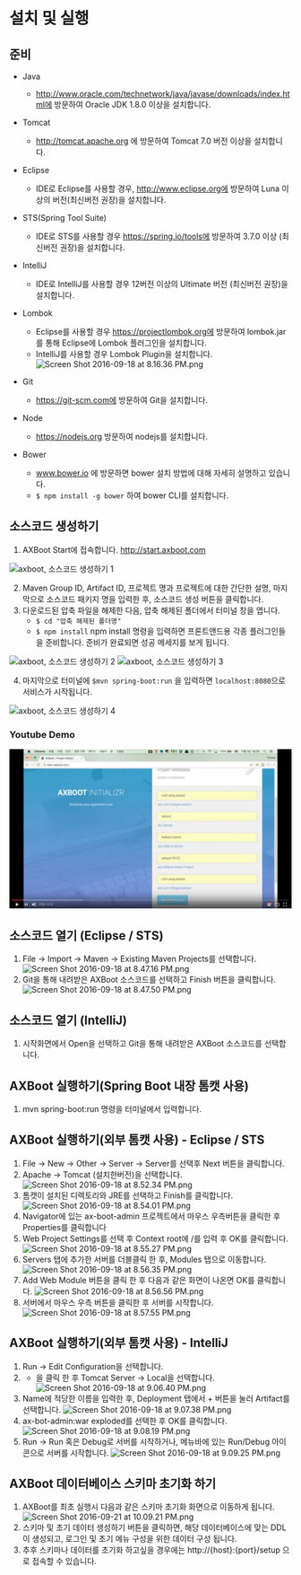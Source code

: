 # 설치 및 실행

## 준비
- Java
    - http://www.oracle.com/technetwork/java/javase/downloads/index.html에 방문하여 Oracle JDK 1.8.0 이상을 설치합니다.

- Tomcat
    - http://tomcat.apache.org 에 방문하여 Tomcat 7.0 버전 이상을 설치합니다.

- Eclipse
    - IDE로 Eclipse를 사용할 경우, http://www.eclipse.org에 방문하여 Luna 이상의 버전(최신버전 권장)을 설치합니다.

- STS(Spring Tool Suite)
    - IDE로 STS를 사용할 경우 https://spring.io/tools에 방문하여 3.7.0 이상 (최신버전 권장)을 설치합니다.

- IntelliJ
    - IDE로 IntelliJ를 사용할 경우 12버전 이상의 Ultimate 버전 (최신버전 권장)을 설치합니다.

- Lombok
    - Eclipse를 사용할 경우 https://projectlombok.org에 방문하여 lombok.jar를 통해 Eclipse에 Lombok 플러그인을 설치합니다.
    - IntelliJ를 사용할 경우 Lombok Plugin을 설치합니다.
    ![Screen Shot 2016-09-18 at 8.16.36 PM.png](https://raw.githubusercontent.com/axboot/ax-boot-document/master/assets/4C931C12EF473748B9764E3C577F1ADA.png)

- Git
    - https://git-scm.com에 방문하여 Git을 설치합니다.
    
- Node
    - https://nodejs.org 방문하여 nodejs를 설치합니다.
    
- Bower
    - www.bower.io 에 방문하면 bower 설치 방법에 대해 자세히 설명하고 있습니다.
    - `$ npm install -g bower` 하여 bower CLI를 설치합니다.
    

## 소스코드 생성하기
1. AXBoot Start에 접속합니다. http://start.axboot.com   

![axboot, 소스코드 생성하기 1](https://raw.githubusercontent.com/axboot/ax-boot-document/master/assets/start-axboot-01.png)

2. Maven Group ID, Artifact ID, 프로젝트 명과 프로젝트에 대한 간단한 설명, 마지막으로 소스코드 패키지 명을 입력한 후, 소스코드 생성 버튼을 클릭합니다.
3. 다운로드된 압축 파일을 해제한 다음, 압축 해제된 폴더에서 터미널 창을 엽니다.
    - `$ cd "압축 해제된 폴더명"`
    - `$ npm install` npm install 명령을 입력하면 프론트앤드용 각종 플러그인들을 준비합니다. 준비가 완료되면 성공 메세지를 보게 됩니다.

![axboot, 소스코드 생성하기 2](https://raw.githubusercontent.com/axboot/ax-boot-document/master/assets/start-axboot-02.png)
![axboot, 소스코드 생성하기 3](https://raw.githubusercontent.com/axboot/ax-boot-document/master/assets/start-axboot-03.png)

4. 마지막으로 터미널에 `$mvn spring-boot:run` 을 입력하면 `localhost:8080`으로 서비스가 시작됩니다.

![axboot, 소스코드 생성하기 4](https://raw.githubusercontent.com/axboot/ax-boot-document/master/assets/start-axboot-04.png)

### Youtube Demo
[![start.axboot.com 동영상 보기](assets/axboot-youtube-01.jpg)](https://www.youtube.com/watch?v=n3F47DPyD5c)


## 소스코드 열기 (Eclipse / STS)
1. File -> Import -> Maven -> Existing Maven Projects를 선택합니다.
![Screen Shot 2016-09-18 at 8.47.16 PM.png](https://raw.githubusercontent.com/axboot/ax-boot-document/master/assets/051D52BAB831B343A689A158A1FA2059.png)
2. Git을 통해 내려받은 AXBoot 소스코드를 선택하고 Finish 버튼을 클릭합니다.
![Screen Shot 2016-09-18 at 8.47.50 PM.png](https://raw.githubusercontent.com/axboot/ax-boot-document/master/assets/E184CBDA6EA5C2575F667185C3C47AC7.png)

## 소스코드 열기 (IntelliJ)
1. 시작화면에서 Open을 선택하고 Git을 통해 내려받은 AXBoot 소스코드를 선택합니다.

## AXBoot 실행하기(Spring Boot 내장 톰캣 사용)
1. mvn spring-boot:run 명령을 터미널에서 입력합니다.

## AXBoot 실행하기(외부 톰캣 사용) - Eclipse / STS
1. File -> New -> Other -> Server -> Server를 선택후 Next 버튼을 클릭합니다.
2. Apache -> Tomcat (설치한버전)을 선택합니다.
![Screen Shot 2016-09-18 at 8.52.34 PM.png](https://raw.githubusercontent.com/axboot/ax-boot-document/master/assets/7F7DDEBD8CA199027EA572EFD1921509.png)
3. 톰캣이 설치된 디렉토리와 JRE를 선택하고 Finish를 클릭합니다.
![Screen Shot 2016-09-18 at 8.54.01 PM.png](https://raw.githubusercontent.com/axboot/ax-boot-document/master/assets/3C3F26E62703EC665AEAFB3E915097A9.png)
4. Navigator에 있는 ax-boot-admin 프로젝트에서 마우스 우측버튼을 클릭한 후 Properties를 클릭합니다
5. Web Project Settings를 선택 후 Context root에 /를 입력 후 OK를 클릭합니다.
![Screen Shot 2016-09-18 at 8.55.27 PM.png](https://raw.githubusercontent.com/axboot/ax-boot-document/master/assets/389946B551B2158389A712E8F4CA8F9C.png)
6. Servers 탭에 추가한 서버를 더블클릭 한 후, Modules 탭으로 이동합니다.
![Screen Shot 2016-09-18 at 8.56.35 PM.png](https://raw.githubusercontent.com/axboot/ax-boot-document/master/assets/0B3C997C9CA1DFF9F75ACE600FD6C41D.png)
7. Add Web Module 버튼을 클릭 한 후 다음과 같은 화면이 나온면 OK를 클릭합니다.
![Screen Shot 2016-09-18 at 8.56.56 PM.png](https://raw.githubusercontent.com/axboot/ax-boot-document/master/assets/DB4F006EE21B8C2ABE05719D6C7F7154.png)
8. 서버에서 마우스 우측 버튼을 클릭한 후 서버를 시작합니다.
![Screen Shot 2016-09-18 at 8.57.55 PM.png](https://raw.githubusercontent.com/axboot/ax-boot-document/master/assets/5FA7768083A6E74B671C2DEA3909ED5F.png)


## AXBoot 실행하기(외부 톰캣 사용) - IntelliJ
1. Run -> Edit Configuration을 선택합니다.
2. + 을 클릭 한 후 Tomcat Server -> Local을 선택합니다.
![Screen Shot 2016-09-18 at 9.06.40 PM.png](https://raw.githubusercontent.com/axboot/ax-boot-document/master/assets/254E34097753EECA21A34EC37BD4C4E3.png)
3. Name에 적당한 이름을 입력한 후, Deployment 탭에서 + 버튼을 눌러 Artifact를 선택합니다.
![Screen Shot 2016-09-18 at 9.07.38 PM.png](https://raw.githubusercontent.com/axboot/ax-boot-document/master/assets/C3BC6284E6352FDE906B021898D717E4.png)
4. ax-bot-admin:war exploded를 선택한 후 OK를 클릭합니다.
![Screen Shot 2016-09-18 at 9.08.19 PM.png](https://raw.githubusercontent.com/axboot/ax-boot-document/master/assets/AFE48613BAECB32981879DF6CAA976B0.png)
5. Run -> Run 혹은 Debug로 서버를 시작하거나, 메뉴바에 있는 Run/Debug 아이콘으로 서버를 시작합니다.
![Screen Shot 2016-09-18 at 9.09.25 PM.png](https://raw.githubusercontent.com/axboot/ax-boot-document/master/assets/D869FA1AB5865C57E39EF2D64AF2EFCB.png)

## AXBoot 데이터베이스 스키마 초기화 하기
1. AXBoot를 최초 실행시 다음과 같은 스키마 초기화 화면으로 이동하게 됩니다.
![Screen Shot 2016-09-21 at 10.09.21 PM.png](https://raw.githubusercontent.com/axboot/ax-boot-document/master/assets/CC4C7EE0410A46CFA851A3747DCC8CD1.png)
2. 스키마 및 초기 데이터 생성하기 버튼을 클릭하면, 해당 데이터베이스에 맞는 DDL이 생성되고, 로그인 및 초기 메뉴 구성을 위한 데이터 구성 됩니다.
3. 추후 스키마나 데이터를 초기화 하고싶을 경우에는 http://{host}:{port}/setup 으로 접속할 수 있습니다.